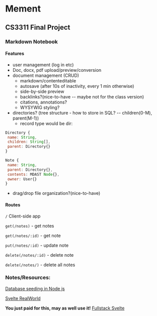 # Mement
## CS3311 Final Project

### Markdown Notebook
#### Features
- user management (log in etc)
- Doc, docx, pdf upload/preview/conversion
- document management (CRUD)
  - markdown/contenteditable
  - autosave (after 10s of inactivity, every 1 min otherwise)
  - side-by-side preview
  - backlinks?(nice-to-have -- maybe not for the class version)
  - citations, annotations?
  - WYSYWIG styling?
- directories? (tree structure - how to store in SQL? -- children(0-M), parent(M-1))
  - record type would be dir: 
 ```js
Directory {
  name: String,
  children: String[],
  parent: Directory{}
}

Note {
  name: String,
  parent: Directory{},
  contents: MDAST Node{},
  owner: User{}
}
 ```
- drag/drop file organization?(nice-to-have)

#### Routes


`/` Client-side app

`get(/notes)` - get notes

`get(/notes/:id)` - get note

`put(/notes/:id)` - update note

`delete(/notes/:id)` - delete note

`delete(/notes/)` - delete all notes

### Notes/Resources:

[Database seeding in Node js](https://levelup.gitconnected.com/database-seeding-in-node-js-2b2eec5bfaa1)

[Svelte RealWorld](https://github.com/sveltejs/realworld)

__You just paid for this, may as well use it!__
[Fullstack Svelte](https://www.newline.co/courses/fullstack-svelte/fullstack-svelte-course-overview)